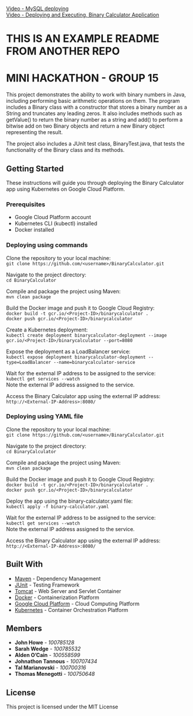 [Video - MySQL deploying](https://www.youtube.com/watch?v=) <br>
[Video - Deploying and Executing, Binary Calculator Application](https://www.youtube.com/watch?v=_)

# THIS IS AN EXAMPLE README FROM ANOTHER REPO
# MINI HACKATHON - GROUP 15
This project demonstrates the ability to work with binary numbers in Java, including performing basic arithmetic operations on them. The program includes a Binary class with a constructor that stores a binary number as a String and truncates any leading zeros. It also includes methods such as getValue() to return the binary number as a string and add() to perform a bitwise add on two Binary objects and return a new Binary object representing the result.

The project also includes a JUnit test class, BinaryTest.java, that tests the functionality of the Binary class and its methods.

## Getting Started

These instructions will guide you through deploying the Binary Calculator app using Kubernetes on Google Cloud Platform.

### Prerequisites

- Google Cloud Platform account
- Kubernetes CLI (kubectl) installed
- Docker installed

### Deploying using commands

Clone the repository to your local machine:<br>
`git clone https://github.com/<username>/BinaryCalculator.git`

Navigate to the project directory:<br>
`cd BinaryCalculator`

Compile and package the project using Maven:<br>
`mvn clean package`

Build the Docker image and push it to Google Cloud Registry:<br>
`docker build -t gcr.io/<Project-ID>/binarycalculator .` <br>
`docker push gcr.io/<Project-ID>/binarycalculator`

Create a Kubernetes deployment:<br>
`kubectl create deployment binarycalculator-deployment --image gcr.io/<Project-ID>/binarycalculator --port=8080`

Expose the deployment as a LoadBalancer service:<br>
`kubectl expose deployment binarycalculator-deployment --type=LoadBalancer --name=binarycalculator-service`

Wait for the external IP address to be assigned to the service:<br>
`kubectl get services --watch` <br>
Note the external IP address assigned to the service.

Access the Binary Calculator app using the external IP address:<br>
`http://<External-IP-Address>:8080/`

### Deploying using YAML file

Clone the repository to your local machine:<br>
`git clone https://github.com/<username>/BinaryCalculator.git`

Navigate to the project directory:<br>
`cd BinaryCalculator`

Compile and package the project using Maven:<br>
`mvn clean package`

Build the Docker image and push it to Google Cloud Registry:<br>
`docker build -t gcr.io/<Project-ID>/binarycalculator .` <br>
`docker push gcr.io/<Project-ID>/binarycalculator`

Deploy the app using the binary-calculator.yaml file:<br>
`kubectl apply -f binary-calculator.yaml`

Wait for the external IP address to be assigned to the service:<br>
`kubectl get services --watch` <br>
Note the external IP address assigned to the service.

Access the Binary Calculator app using the external IP address:<br>
`http://<External-IP-Address>:8080/`


## Built With

- [Maven](https://maven.apache.org/) - Dependency Management
- [JUnit](https://junit.org/) - Testing Framework
- [Tomcat](https://tomcat.apache.org/) - Web Server and Servlet Container
- [Docker](https://www.docker.com/) - Containerization Platform
- [Google Cloud Platform](https://cloud.google.com/) - Cloud Computing Platform
- [Kubernetes](https://kubernetes.io/) - Container Orchestration Platform

## Members

- **John Howe** - *100785128*
- **Sarah Wedge** - *100785532*
- **Alden O’Cain** - *100558599*
- **Johnathon Tannous** - *100707434*
- **Tal Marianovski** - *100700316*
- **Thomas Menegotti** - *100750648*

## License

This project is licensed under the MIT License
